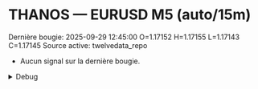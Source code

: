 # THANOS — EURUSD M5 (auto/15m)
Dernière bougie: 2025-09-29 12:45:00  O=1.17152  H=1.17155  L=1.17143  C=1.17145
Source active: twelvedata_repo

- Aucun signal sur la dernière bougie.

<details><summary>Debug</summary>

- TD_API_KEY manquant.

</details>